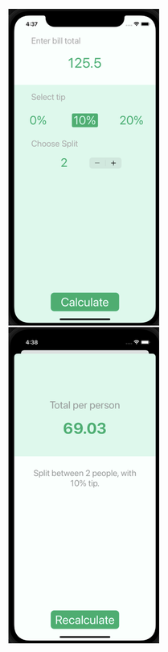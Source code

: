 <p float="left">
  <img src="Img/1.png" alt="sample" width="300"/>
  <img src="Img/2.png" alt="sample" width="300"/>
</p>